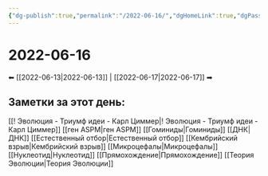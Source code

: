 ```yaml
---
{"dg-publish":true,"permalink":"/2022-06-16/","dgHomeLink":true,"dgPassFrontmatter":false}
---
```


# 2022-06-16
⬅  [[2022-06-13|2022-06-13]] | [[2022-06-17|2022-06-17]] ➡
## Заметки за этот день:
[[! Эволюция - Триумф идеи - Карл Циммер|! Эволюция - Триумф идеи - Карл Циммер]]
[[ген ASPM|ген ASPM]]
[[Гоминиды|Гоминиды]]
[[ДНК|ДНК]]
[[Естественный отбор|Естественный отбор]]
[[Кембрийский взрыв|Кембрийский взрыв]]
[[Микроцефалы|Микроцефалы]]
[[Нуклеотид|Нуклеотид]]
[[Прямохождение|Прямохождение]]
[[Теория Эволюции|Теория Эволюции]]